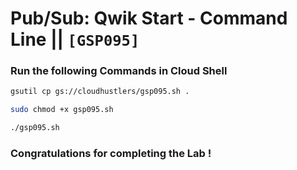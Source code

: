 # Pub/Sub: Qwik Start - Command Line || `[GSP095]`

### Run the following Commands in Cloud Shell

```bash
gsutil cp gs://cloudhustlers/gsp095.sh .

sudo chmod +x gsp095.sh

./gsp095.sh
```

### Congratulations for completing the Lab !
